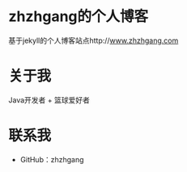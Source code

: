 # zhzhgang的个人博客
基于jekyll的个人博客站点http://www.zhzhgang.com

# 关于我
Java开发者 + 篮球爱好者

# 联系我
* GitHub：zhzhgang


